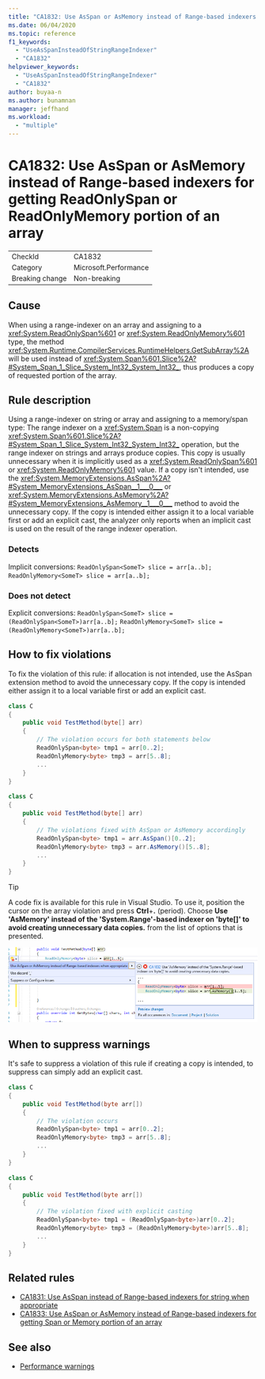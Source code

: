 ```yaml
---
title: "CA1832: Use AsSpan or AsMemory instead of Range-based indexers for getting ReadOnlySpan or ReadOnlyMemory portion of an array"
ms.date: 06/04/2020
ms.topic: reference
f1_keywords:
  - "UseAsSpanInsteadOfStringRangeIndexer"
  - "CA1832"
helpviewer_keywords:
  - "UseAsSpanInsteadOfStringRangeIndexer"
  - "CA1832"
author: buyaa-n
ms.author: bunamnan
manager: jeffhand
ms.workload:
  - "multiple"
---
```

# CA1832: Use AsSpan or AsMemory instead of Range-based indexers for getting ReadOnlySpan or ReadOnlyMemory portion of an array

|||
|-|-|
|CheckId|CA1832|
|Category|Microsoft.Performance|
|Breaking change|Non-breaking|

## Cause

When using a range-indexer on an array and assigning to a <xref:System.ReadOnlySpan%601> or <xref:System.ReadOnlyMemory%601> type, the method <xref:System.Runtime.CompilerServices.RuntimeHelpers.GetSubArray%2A> will be used instead of <xref:System.Span%601.Slice%2A?#System_Span_1_Slice_System_Int32_System_Int32_>, thus produces a copy of requested portion of the array.

## Rule description

Using a range-indexer on string or array and assigning to a memory/span type: The range indexer on a <xref:System.Span> is a non-copying <xref:System.Span%601.Slice%2A?#System_Span_1_Slice_System_Int32_System_Int32_> operation, but the range indexer on strings and arrays produce copies. This copy is usually unnecessary when it is implicitly used as a <xref:System.ReadOnlySpan%601> or <xref:System.ReadOnlyMemory%601> value. If a copy isn't intended, use the <xref:System.MemoryExtensions.AsSpan%2A?#System_MemoryExtensions_AsSpan__1___0___> or <xref:System.MemoryExtensions.AsMemory%2A?#System_MemoryExtensions_AsMemory__1___0___>  method to avoid the unnecessary copy. If the copy is intended either assign it to a local variable first or add an explicit cast, the analyzer only reports when an implicit cast is used on the result of the range indexer operation.

### Detects

Implicit conversions:
`ReadOnlySpan<SomeT> slice = arr[a..b];`
`ReadOnlyMemory<SomeT> slice = arr[a..b];`

### Does not detect

Explicit conversions:
`ReadOnlySpan<SomeT> slice = (ReadOnlySpan<SomeT>)arr[a..b];`
`ReadOnlyMemory<SomeT> slice = (ReadOnlyMemory<SomeT>)arr[a..b];`

## How to fix violations

To fix the violation of this rule: if allocation is not intended, use the AsSpan extension method to avoid the unnecessary copy. If the copy is intended either assign it to a local variable first or add an explicit cast.

```csharp
class C
{
    public void TestMethod(byte[] arr)
	{
        // The violation occurs for both statements below
        ReadOnlySpan<byte> tmp1 = arr[0..2];
		ReadOnlyMemory<byte> tmp3 = arr[5..8];
		...
	}
}
```

```csharp
class C
{
	public void TestMethod(byte[] arr)
	{
        // The violations fixed with AsSpan or AsMemory accordingly
        ReadOnlySpan<byte> tmp1 = arr.AsSpan()[0..2];
		ReadOnlyMemory<byte> tmp3 = arr.AsMemory()[5..8];
		...
	}
}
```

> [!TIP]
> A code fix is available for this rule in Visual Studio. To use it, position the cursor on the array violation and press **Ctrl**+**.** (period). Choose **Use 'AsMemory' instead of the 'System.Range'-based indexer on 'byte[]' to avoid creating unnecessary data copies.** from the list of options that is presented.
>
> ![Code fix for CA1832 - Use AsSpan or AsMemory instead of Range-based indexers for getting ReadOnlySpan or ReadOnlyMemory portion of an array](media/CA1832-codefix.png)

## When to suppress warnings

It's safe to suppress a violation of this rule if creating a copy is intended, to suppress can simply add an explicit cast.

```csharp
class C
{
    public void TestMethod(byte arr[])
	{
        // The violation occurs
		ReadOnlySpan<byte> tmp1 = arr[0..2];
		ReadOnlyMemory<byte> tmp3 = arr[5..8];
		...
	}
}
```

```csharp
class C
{
    public void TestMethod(byte arr[])
	{
        // The violation fixed with explicit casting
        ReadOnlySpan<byte> tmp1 = (ReadOnlySpan<byte>)arr[0..2];
		ReadOnlyMemory<byte> tmp3 = (ReadOnlyMemory<byte>)arr[5..8];
		...
	}
}
```

## Related rules

- [CA1831: Use AsSpan instead of Range-based indexers for string when appropriate](ca1831.md)
- [CA1833: Use AsSpan or AsMemory instead of Range-based indexers for getting Span or Memory portion of an array](ca1833.md)

## See also

- [Performance warnings](../code-quality/performance-warnings.md)
